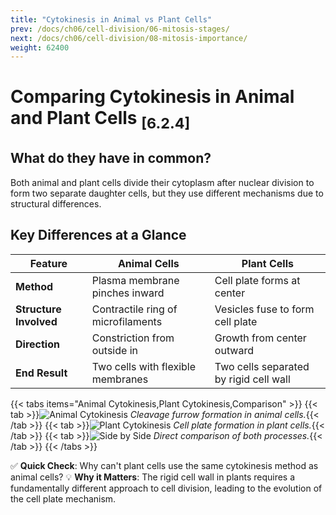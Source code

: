 ```yaml
---
title: "Cytokinesis in Animal vs Plant Cells"
prev: /docs/ch06/cell-division/06-mitosis-stages/
next: /docs/ch06/cell-division/08-mitosis-importance/
weight: 62400
---
```


# Comparing Cytokinesis in Animal and Plant Cells <sub>[6.2.4]</sub>

## What do they have in common?
Both animal and plant cells divide their cytoplasm after nuclear division to form two separate daughter cells, but they use different mechanisms due to structural differences.

## Key Differences at a Glance
| Feature                | Animal Cells                | Plant Cells                  |
| ---------------------- | -------------------------- | ---------------------------- |
| **Method** | Plasma membrane pinches inward | Cell plate forms at center |
| **Structure Involved** | Contractile ring of microfilaments | Vesicles fuse to form cell plate |
| **Direction** | Constriction from outside in | Growth from center outward |
| **End Result** | Two cells with flexible membranes | Two cells separated by rigid cell wall |

{{< tabs items="Animal Cytokinesis,Plant Cytokinesis,Comparison" >}}
  {{< tab >}}![Animal Cytokinesis](/ch06/animal-cytokinesis.png)
  *Cleavage furrow formation in animal cells.*{{< /tab >}}
  {{< tab >}}![Plant Cytokinesis](/ch06/plant-cytokinesis.png) 
  *Cell plate formation in plant cells.*{{< /tab >}}
  {{< tab >}}![Side by Side](/ch06/cytokinesis-comparison.png)
  *Direct comparison of both processes.*{{< /tab >}}
{{< /tabs >}}

✅ **Quick Check**: Why can't plant cells use the same cytokinesis method as animal cells?
💡 **Why it Matters**: The rigid cell wall in plants requires a fundamentally different approach to cell division, leading to the evolution of the cell plate mechanism.